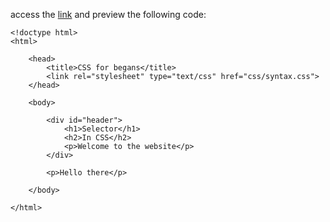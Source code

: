 access the [link](https://htmlpreview.github.io/?https://github.com/fauxmaux/fauxmaux.github.io/blob/main/html_tests/03_css_implementation/index.html) and preview the following code:
```
<!doctype html>
<html>

    <head>
        <title>CSS for begans</title>
        <link rel="stylesheet" type="text/css" href="css/syntax.css">
    </head>
    
    <body>
    
        <div id="header">
            <h1>Selector</h1>
            <h2>In CSS</h2>
            <p>Welcome to the website</p>
        </div>
        
        <p>Hello there</p>

    </body>

</html>
```

